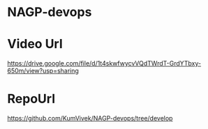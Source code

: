 # NAGP-devops
# Video Url

https://drive.google.com/file/d/1t4skwfwycvVQdTWrdT-GrdYTbxy-650m/view?usp=sharing

# RepoUrl
https://github.com/KumVivek/NAGP-devops/tree/develop